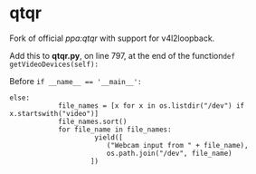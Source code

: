 # qtqr
Fork of official *ppa:qtqr* with support for v4l2loopback.

Add this to **qtqr.py**, on line 797, at the end of the function`def getVideoDevices(self):`

Before `if __name__ == '__main__':`
```
else:
            file_names = [x for x in os.listdir("/dev") if x.startswith("video")]
            file_names.sort()
            for file_name in file_names:
                     yield([
                        ("Webcam input from " + file_name),
                        os.path.join("/dev", file_name)
                    ])
```
